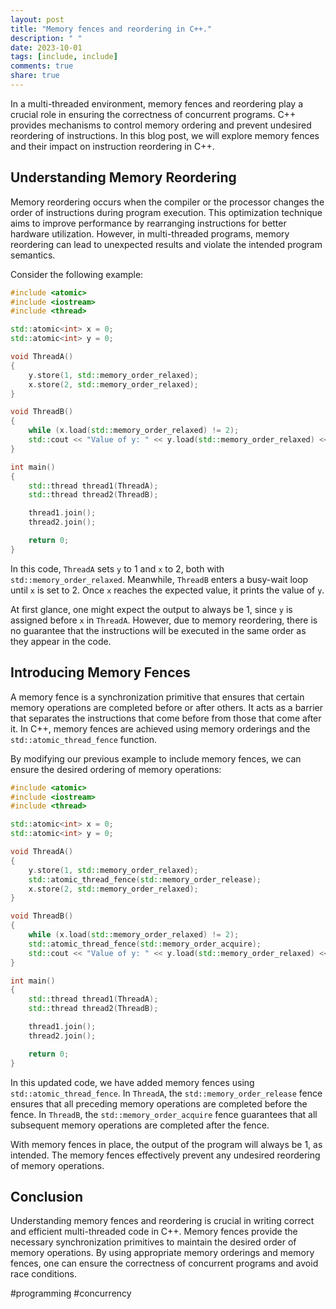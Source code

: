 ```yaml
---
layout: post
title: "Memory fences and reordering in C++."
description: " "
date: 2023-10-01
tags: [include, include]
comments: true
share: true
---
```


In a multi-threaded environment, memory fences and reordering play a crucial role in ensuring the correctness of concurrent programs. C++ provides mechanisms to control memory ordering and prevent undesired reordering of instructions. In this blog post, we will explore memory fences and their impact on instruction reordering in C++.

## Understanding Memory Reordering

Memory reordering occurs when the compiler or the processor changes the order of instructions during program execution. This optimization technique aims to improve performance by rearranging instructions for better hardware utilization. However, in multi-threaded programs, memory reordering can lead to unexpected results and violate the intended program semantics.

Consider the following example:

```cpp
#include <atomic>
#include <iostream>
#include <thread>

std::atomic<int> x = 0;
std::atomic<int> y = 0;

void ThreadA()
{
    y.store(1, std::memory_order_relaxed);
    x.store(2, std::memory_order_relaxed);
}

void ThreadB()
{
    while (x.load(std::memory_order_relaxed) != 2);
    std::cout << "Value of y: " << y.load(std::memory_order_relaxed) << std::endl;
}

int main()
{
    std::thread thread1(ThreadA);
    std::thread thread2(ThreadB);

    thread1.join();
    thread2.join();

    return 0;
}
```

In this code, `ThreadA` sets `y` to 1 and `x` to 2, both with `std::memory_order_relaxed`. Meanwhile, `ThreadB` enters a busy-wait loop until `x` is set to 2. Once `x` reaches the expected value, it prints the value of `y`. 

At first glance, one might expect the output to always be 1, since `y` is assigned before `x` in `ThreadA`. However, due to memory reordering, there is no guarantee that the instructions will be executed in the same order as they appear in the code.

## Introducing Memory Fences

A memory fence is a synchronization primitive that ensures that certain memory operations are completed before or after others. It acts as a barrier that separates the instructions that come before from those that come after it. In C++, memory fences are achieved using memory orderings and the `std::atomic_thread_fence` function.

By modifying our previous example to include memory fences, we can ensure the desired ordering of memory operations:

```cpp
#include <atomic>
#include <iostream>
#include <thread>

std::atomic<int> x = 0;
std::atomic<int> y = 0;

void ThreadA()
{
    y.store(1, std::memory_order_relaxed);
    std::atomic_thread_fence(std::memory_order_release);
    x.store(2, std::memory_order_relaxed);
}

void ThreadB()
{
    while (x.load(std::memory_order_relaxed) != 2);
    std::atomic_thread_fence(std::memory_order_acquire);
    std::cout << "Value of y: " << y.load(std::memory_order_relaxed) << std::endl;
}

int main()
{
    std::thread thread1(ThreadA);
    std::thread thread2(ThreadB);

    thread1.join();
    thread2.join();

    return 0;
}
```

In this updated code, we have added memory fences using `std::atomic_thread_fence`. In `ThreadA`, the `std::memory_order_release` fence ensures that all preceding memory operations are completed before the fence. In `ThreadB`, the `std::memory_order_acquire` fence guarantees that all subsequent memory operations are completed after the fence.

With memory fences in place, the output of the program will always be 1, as intended. The memory fences effectively prevent any undesired reordering of memory operations.

## Conclusion

Understanding memory fences and reordering is crucial in writing correct and efficient multi-threaded code in C++. Memory fences provide the necessary synchronization primitives to maintain the desired order of memory operations. By using appropriate memory orderings and memory fences, one can ensure the correctness of concurrent programs and avoid race conditions.

#programming #concurrency